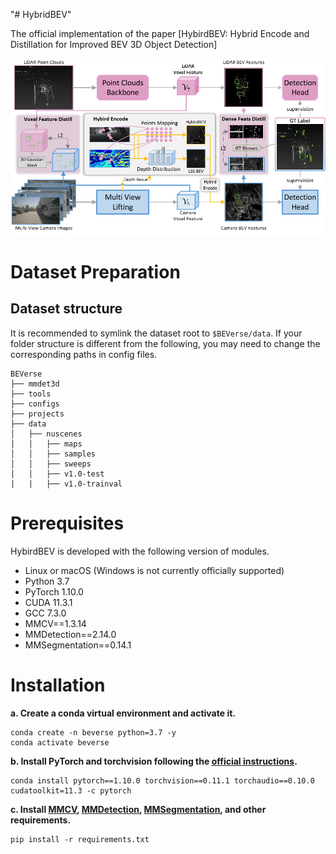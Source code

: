"# HybridBEV" 

The official implementation of the paper [HybirdBEV: Hybrid Encode and Distillation for Improved BEV 3D Object Detection]

![HybirdBEV Model](doc/image.png)

# Dataset Preparation

## Dataset structure

It is recommended to symlink the dataset root to `$BEVerse/data`.
If your folder structure is different from the following, you may need to change the corresponding paths in config files.

```
BEVerse
├── mmdet3d
├── tools
├── configs
├── projects
├── data
│   ├── nuscenes
│   │   ├── maps
│   │   ├── samples
│   │   ├── sweeps
│   │   ├── v1.0-test
|   |   ├── v1.0-trainval
```

# Prerequisites
HybirdBEV is developed with the following version of modules.
- Linux or macOS (Windows is not currently officially supported)
- Python 3.7
- PyTorch 1.10.0
- CUDA 11.3.1
- GCC 7.3.0
- MMCV==1.3.14
- MMDetection==2.14.0
- MMSegmentation==0.14.1

# Installation

**a. Create a conda virtual environment and activate it.**

```shell
conda create -n beverse python=3.7 -y
conda activate beverse
```

**b. Install PyTorch and torchvision following the [official instructions](https://pytorch.org/).**

```shell
conda install pytorch==1.10.0 torchvision==0.11.1 torchaudio==0.10.0 cudatoolkit=11.3 -c pytorch
```

**c. Install [MMCV](https://mmcv.readthedocs.io/en/latest/), [MMDetection](https://github.com/open-mmlab/mmdetection), [MMSegmentation](https://github.com/open-mmlab/mmsegmentation), and other requirements.**

```shell
pip install -r requirements.txt
```